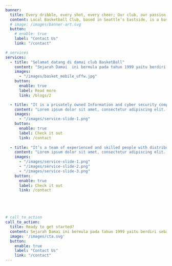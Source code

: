 ```yaml
---
banner:
  title: Every dribble, every shot, every cheer; Our club, our passion, our victory's frontier.
  content: Local Basketball Club, based in Seattle’s Eastside, is a basketball club that helps young people develop a better understanding of the game of basketball and the importance of individual growth within a team environment. Our team selection will reflect our strong belief in personal growth, sportsmanship, and respect for teammates, opponents, officials and coaches.
  # image: /images/banner-art.svg
  button:
    # enable: true
    label: "Contact Us"
    link: "/contact"

# services
services:
  - title: "Selamat datang di damai club BasketBall"
    content: "Sejarah Damai  ini bermula pada tahun 1999 yaitu berdiri  sebagai organisasi Basketball dengan semangat Sumpah Pemuda. Pada tahun 2006 Organisasi Damai berlanjut dengan bangkit kembali di Kuday.Pada sebelum tahun 1999 sampai sekitar tahun 2005 sudah muncul adanya beragam kegiatan olahraga dan salah satunya adalah IM Bola Basket. Saat ini..."
    images:
      - "/images/basket_mobile_uffw.jpg"
    button:
      enable: true
      label: Read more
      link: /blogs/2

  - title: "It is a privately owned Information and cyber security company"
    content: "Lorem ipsum dolor sit amet, consectetur adipiscing elit. Consequat tristique eget amet, tempus eu at consecttur. Leo facilisi nunc viverra tellus. Ac laoreet sit vel consquat. consectetur adipiscing elit. Consequat tristique eget amet, tempus eu at consecttur. Leo facilisi nunc viverra tellus. Ac laoreet sit vel consquat."
    images: 
      - "/images/service-slide-1.png"
    button:
      enable: true
      label: Check it out
      link: /contact
  
  - title: "It’s a team of experienced and skilled people with distributions"
    content: "Lorem ipsum dolor sit amet, consectetur adipiscing elit. Consequat tristique eget amet, tempus eu at consecttur. Leo facilisi nunc viverra tellus. Ac laoreet sit vel consquat. consectetur adipiscing elit. Consequat tristique eget amet, tempus eu at consecttur. Leo facilisi nunc viverra tellus. Ac laoreet sit vel consquat."
    images:
      - "/images/service-slide-1.png"
      - "/images/service-slide-2.png"
      - "/images/service-slide-3.png"
    button:
      enable: true
      label: Check it out
      link: /contact





# call_to_action
call_to_action:
  title: Ready to get started?
  content: Sejarah Damai ini bermula pada tahun 1999 yaitu berdiri sebagai organisasi Basketball dengan semangat Sumpah Pemuda. Pada tahun 2006 Organisasi Damai berlanjut dengan bangkit kembali di Kuday.Pada sebelum tahun 1999 sampai sekitar tahun 2005 sudah muncul adanya beragam kegiatan olahraga dan salah satunya adalah IM Bola Basket.
  image: '/images/cta.svg'
  button:
    enable: true
    label: "Contact Us"
    link: "/contact"
---
```

